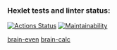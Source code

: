 ### Hexlet tests and linter status:
[![Actions Status](https://github.com/alldost/python-project-49/actions/workflows/hexlet-check.yml/badge.svg)](https://github.com/alldost/python-project-49/actions)
[![Maintainability](https://api.codeclimate.com/v1/badges/38b2e975660c21c973a6/maintainability)](https://codeclimate.com/github/alldost/python-project-49/maintainability)

[brain-even](https://asciinema.org/a/GUX57w2exnhHn3IwucJa1HtoE)
[brain-calc](https://asciinema.org/a/4Yd587oZw9oYQdA6WKyrnzlTI)
